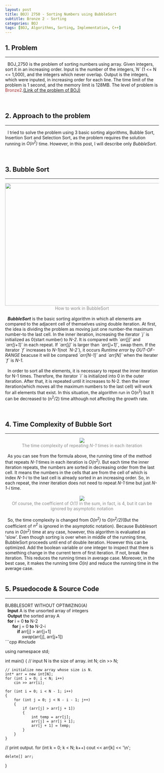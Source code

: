 ```yaml
---
layout: post
title: BOJ) 2750 - Sorting Numbers using BubbleSort
subtitle: Bronze 2 - Sorting
categories: BOJ
tags: [BOJ, Algorithms, Sorting, Implementation, C++]
---
```

## 1. Problem
<hr>
&nbsp;&nbsp;BOJ_2750 is the problem of sorting numbers using array. Given integers, sort it in an increasing order. Input is the number of the integers,<i>`N`</i> (1 <= N <= 1,000), and the integers which never overlap. Output is the integers, which were inputed, in increasing order for each line. The time limit of the problem is 1 second, and the memory limit is 128MB. The level of problem is <span style="color:brown">Bronze2</span>.<a href="https://www.acmicpc.net/problem/2750">(Link of the problem of BOJ)</a><br/>
<br/><br/>

## 2. Approach to the problem
<hr>
&nbsp;&nbsp;I tried to solve the problem using 3 basic sorting algorithms, Bubble Sort, Insertion Sort and Selection Sort, as the problem requires the solution running in <i>O(n<sup>2</sup>)</i> time. However, in this post, I will describe only <I>BubbleSort</I>.<br/>
<br/><br/>

## 3. Bubble Sort
<hr>
<center><img src = "https://user-images.githubusercontent.com/80208196/152556358-71d25c22-ed38-4593-9daf-05424d1335d3.png" width="800" height="400"></center>
<center><span style = "opacity:0.5">How to work in BubbleSort</span></center>
<br/>
&nbsp;&nbsp;<I><b>BubbleSort</b></I> is the basic sorting algorithm in which all elements are compared to the adjacent cell of themselves using double iteration. At first, the idea is dividing the problem as moving just one number-the maximum number-to the last cell. In the inner iteration, increasing the iterator <I>`j`</I> is initialized as 0(start number) to <i>N-2</i>. It is compared with <i>`arr[j]`</i> and <i>`arr[j+1]`</i> in each repeat. If <i>`arr[j]`</i> is larger than <i>`arr[j+1]`</i>, swap them.  If the iterator <i>`f`</i> increases to <i>N-1</i>(not <i>`N-2`</i>), it occurs <I>Runtime error</I> by <I>OUT-OF-RANGE</I> beacuse it will be compared <i>`arr[N-1]`</i> and <i>`arr[N]`</i> when the iterater <i>`f`</i> is <i>N-1</i>.
<br/><br/>
&nbsp;&nbsp;In order to sort all the elements, it is necessary to repeat the inner iteration for N-1 times. Therefore, the iterator <I>`i`</I> is initialized into 0 in the outer iteration. After that, it is repeated until it increases to N-2. then the inner iteration(which moves all the maximum numbers to the last cell) will work for all elements that exist. In this situation, the algorithm run in O&#40;n<sup>2</sup>&#41; but It can be decreased to &#40;n<sup>2</sup>/2&#41; time although not affecting the growth rate.<br/>
<br/><br/>

## 4. Time Complexity of Bubble Sort
<hr>
<center><img src = "https://user-images.githubusercontent.com/80208196/212692324-d8780d14-17b3-4b91-9461-4fdd5684207f.png"></center>

<center><span style = "opacity:0.5">The time complexity of repeating <i>N-1</i> times in each iteration</span></center>
<br/>
&nbsp;&nbsp;As you can see from the formula above, the running time of the method that repeats <i>N-1</i> times in each iteration is <i>O(n<sup>2</sup>)</i>. But each time the inner iteration repeats, the numbers are sorted in decreasing order from the last cell. It means the numbers in the cells that are from the cell of which is index <i>N-1-i</i> to the last cell is already sorted in an increasing order. So, in each repeat, the inner iteration does not need to repeat <i>N-1</i> time but just <i>N-1-i</i> time.
<br/><br/>
<center><img src = "https://user-images.githubusercontent.com/80208196/212692236-8a7bf723-df1c-46a3-993a-1f1e762e67dc.png"></center>
<center><span style = "opacity:0.5">Of course, the coefficient of <i>O(1)</i> in the sum, in fact, is 4, but it can be ignored by asymptotic notation </span></center>
<br/>
&nbsp;&nbsp;So, the time complexity is changed from <i>O(n<sup>2</sup>)</i> to <i>O(n<sup>2</sup>/2)</i>(But the coefficient of <i>n<sup>2</sup></i> is ignored in the asymptotic notation). Because Bubblesort runs in <i>O(n<sup>2</sup>)</i> time at any case, however, this algorithm is evaluated as 'slow'. Even though sorting is over when in middle of the running time, BubbleSort proceeds until end of double iteration. However this can be optimized. Add the boolean variable or one integer to inspect that there is something change in the current term of first iteration. If not, break the iteration. This reduces the running times in average case. Moreover, in the best case, it makes the running time <i>O(n)</i> and reduce the running time in the average case.
<br/><br/>

## 5. Psuedocode & Source Code
<hr>
BUBBLESORT WITHOUT OPTIMIZING(A) <br/>
&nbsp;&nbsp;<b>Input</b> A is the unsorted array of integers<br/>
&nbsp;&nbsp;<b>Output</b> the sorted array A<br/>
&nbsp;&nbsp;<b>for</b> i = 0 <b>to</b> N-2<br/>
&nbsp;&nbsp;&nbsp;&nbsp;&nbsp;&nbsp;<b>for</b> j = 0 <b>to</b> N-2-i<br/>
&nbsp;&nbsp;&nbsp;&nbsp;&nbsp;&nbsp;&nbsp;&nbsp;&nbsp;&nbsp;<b>if</b> arr&#91;j&#93; &#62; arr&#91;j+1&#93;<br/>
&nbsp;&nbsp;&nbsp;&nbsp;&nbsp;&nbsp;&nbsp;&nbsp;&nbsp;&nbsp;&nbsp;&nbsp;&nbsp;&nbsp;<i>swap</i>&#40;arr&#91;j&#93;, arr&#91;j+1&#93;&#41;

<br/>
```cpp
#include<iostream>

using namespace std;

int main()
{
    // input N is the size of array.
    int N;
    cin >> N;
 
    // initialize new array whose size is N.
    int* arr = new int[N];
    for (int i = 0; i < N; i++)
        cin >> arr[i];
 
    for (int i = 0; i < N - 1; i++)
    {
        for (int j = 0; j < N - i - 1; j++)
        {
            if (arr[j] > arr[j + 1])
            {
                int temp = arr[j];
                arr[j] = arr[j + 1];
                arr[j + 1] = temp;
            }
        }
    }
 
 // print output.
    for (int k = 0; k < N; k++) cout << arr[k] << '\n';
 
    delete[] arr;
}
```